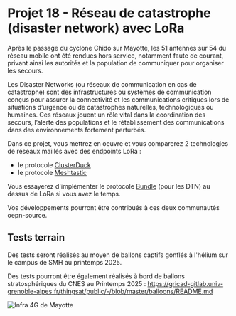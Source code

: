 # Projet 18 - Réseau de catastrophe (disaster network) avec LoRa

Après le passage du cyclone Chido sur Mayotte, les 51 antennes sur 54 du réseau mobile ont été rendues hors service, notamment faute de courant, privant ainsi les autorités et la population de communiquer pour organiser les secours.

Les Disaster Networks (ou réseaux de communication en cas de catastrophe) sont des infrastructures ou systèmes de communication conçus pour assurer la connectivité et les communications critiques lors de situations d’urgence ou de catastrophes naturelles, technologiques ou humaines. Ces réseaux jouent un rôle vital dans la coordination des secours, l’alerte des populations et le rétablissement des communications dans des environnements fortement perturbés.

Dans ce projet, vous mettrez en oeuvre et vous comparerez 2 technologies de réseaux maillés avec des endpoints LoRa :

* le protocole [ClusterDuck](https://clusterduckprotocol.org/)
* le protocole [Meshtastic](https://meshtastic.org/)

Vous essayerez d'implémenter le protocole [Bundle](https://datatracker.ietf.org/doc/rfc9171/) (pour les DTN) au dessus de LoRa si vous avez le temps.

Vos développements pourront être contribués à ces deux communautés oepn-source.

## Tests terrain

Des tests seront réalisés au moyen de ballons captifs gonflés à l'hélium sur le campus de SMH au printemps 2025.

Des tests pourront être également réalisés à bord de ballons stratosphériques du CNES au Printemps 2025 : https://gricad-gitlab.univ-grenoble-alpes.fr/thingsat/public/-/blob/master/balloons/README.md 


![Infra 4G de Mayotte](https://air.imag.fr/images/4/42/Cartoradio-mayotte-01.jpg)
